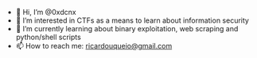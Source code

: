 - 👋 Hi, I’m @0xdcnx
- 👀 I’m interested in CTFs as a means to learn about information security
- 🌱 I’m currently learning about binary exploitation, web scraping and python/shell scripts
- 📫 How to reach me: ricardouqueio@gmail.com

<!---
0xdcnx/0xdcnx is a ✨ special ✨ repository because its `README.md` (this file) appears on your GitHub profile.
You can click the Preview link to take a look at your changes.
--->
